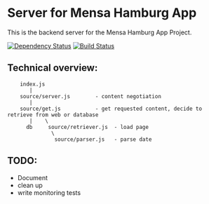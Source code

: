 Server for Mensa Hamburg App
============================

This is the backend server for the Mensa Hamburg App Project.

[![Dependency Status](https://gemnasium.com/johannjacobsohn/Mensa-Hamburg-App-Server.png)](https://gemnasium.com/johannjacobsohn/Mensa-Hamburg-App-Server)
[![Build Status](https://travis-ci.org/johannjacobsohn/Mensa-Hamburg-App-Server.png?branch=master)](https://travis-ci.org/johannjacobsohn/Mensa-Hamburg-App-Server)

Technical overview:
---------

````
    index.js
       |
    source/server.js        - content negotiation
       |
    source/get.js           - get requested content, decide to retrieve from web or database
       |    \
      db     source/retriever.js  - load page
              \
               source/parser.js   - parse date
````

TODO:
--
- Document
- clean up
- write monitoring tests
